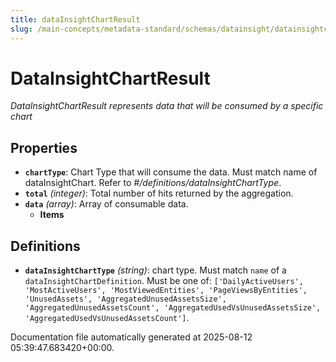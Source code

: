 ```yaml
---
title: dataInsightChartResult
slug: /main-concepts/metadata-standard/schemas/datainsight/datainsightchartresult
---
```


# DataInsightChartResult

*DataInsightChartResult represents data that will be consumed by a specific chart*

## Properties

- **`chartType`**: Chart Type that will consume the data. Must match name of dataInsightChart. Refer to *#/definitions/dataInsightChartType*.
- **`total`** *(integer)*: Total number of hits returned by the aggregation.
- **`data`** *(array)*: Array of consumable data.
  - **Items**
## Definitions

- **`dataInsightChartType`** *(string)*: chart type. Must match `name` of a `dataInsightChartDefinition`. Must be one of: `['DailyActiveUsers', 'MostActiveUsers', 'MostViewedEntities', 'PageViewsByEntities', 'UnusedAssets', 'AggregatedUnusedAssetsSize', 'AggregatedUnusedAssetsCount', 'AggregatedUsedVsUnusedAssetsSize', 'AggregatedUsedVsUnusedAssetsCount']`.


Documentation file automatically generated at 2025-08-12 05:39:47.683420+00:00.

